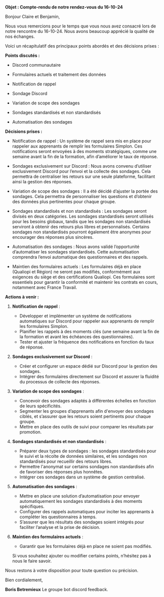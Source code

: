 **Objet : Compte-rendu de notre rendez-vous du 16-10-24**

Bonjour Claire et Benjamin,

Nous vous remercions pour le temps que vous nous avez consacré lors de notre rencontre du 16-10-24. Nous avons beaucoup apprécié la qualité de nos échanges.

Voici un récapitulatif des principaux points abordés et des décisions prises :


**Points discutés :**
- Discord communautaire

- Formulaires actuels et traitement des données

- Notification de rappel

- Sondage Discord 

- Variation de scope des sondages

- Sondages standardisés et non standardisés

- Automatisation des sondages


**Décisions prises :**
- Notification de rappel : Un système de rappel sera mis en place pour rappeler aux apprenants de remplir les formulaires Simplon. Ces notifications seront envoyées à des moments stratégiques, comme une semaine avant la fin de la formation, afin d’améliorer le taux de réponse.

- Sondages exclusivement sur Discord : Nous avons convenu d’utiliser exclusivement Discord pour l’envoi et la collecte des sondages. Cela permettra de centraliser les retours sur une seule plateforme, facilitant ainsi la gestion des réponses.

- Variation de scope des sondages : Il a été décidé d’ajuster la portée des sondages. Cela permettra de personnaliser les questions et d’obtenir des données plus pertinentes pour chaque groupe.

- Sondages standardisés et non standardisés : Les sondages seront divisés en deux catégories. Les sondages standardisés seront utilisés pour les besoins globaux, tandis que les sondages non standardisés serviront à obtenir des retours plus libres et personnalisés. Certains sondages non standardisés pourront également être anonymes pour encourager des réponses plus sincères.

- Automatisation des sondages : Nous avons validé l’opportunité d’automatiser les sondages standardisés. Cette automatisation comprendra l’envoi automatique des questionnaires et des rappels.

- Maintien des formulaires actuels : Les formulaires déjà en place (Qualiopi et Région) ne seront pas modifiés, conformément aux exigences du siège et des certifications Qualiopi. Ces formulaires sont essentiels pour garantir la conformité et maintenir les contrats en cours, notamment avec France Travail.


**Actions à venir :**

1. **Notification de rappel** :
   - Développer et implémenter un système de notifications automatiques sur Discord pour rappeler aux apprenants de remplir les formulaires Simplon.
   - Planifier les rappels à des moments clés (une semaine avant la fin de la formation et avant les échéances des questionnaires).
   - Tester et ajuster la fréquence des notifications en fonction du taux de réponse.

2. **Sondages exclusivement sur Discord** :
   - Créer et configurer un espace dédié sur Discord pour la gestion des sondages.
   - Intégrer des formulaires directement sur Discord et assurer la fluidité du processus de collecte des réponses.

3. **Variation de scope des sondages** :
   - Concevoir des sondages adaptés à différentes échelles en fonction de leurs spécificités.
   - Segmenter les groupes d’apprenants afin d'envoyer des sondages ciblés, et s’assurer que les retours soient pertinents pour chaque groupe.
   - Mettre en place des outils de suivi pour comparer les résultats par promotion.

4. **Sondages standardisés et non standardisés** :
   - Préparer deux types de sondages : les sondages standardisés pour le suivi et la récolte de données similaires, et les sondages non standardisés pour recueillir des retours libres.
   - Permettre l'anonymat sur certains sondages non standardisés afin de favoriser des réponses plus honnêtes.
   - Intégrer ces sondages dans un système de gestion centralisé.

5. **Automatisation des sondages** :
   - Mettre en place une solution d’automatisation pour envoyer automatiquement les sondages standardisés à des moments spécifiques.
   - Configurer des rappels automatiques pour inciter les apprenants à compléter les questionnaires à temps.
   - S’assurer que les résultats des sondages soient intégrés pour faciliter l’analyse et la prise de décision.

6. **Maintien des formulaires actuels** :
   - Garantir que les formulaires déjà en place ne soient pas modifiés.

   Si vous souhaitez ajouter ou modifier certains points, n’hésitez pas à nous le faire savoir.

Nous restons à votre disposition pour toute question ou précision.

Bien cordialement,

**Boris Betremieux**
Le groupe bot discord feedback.